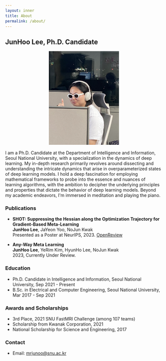 ```yaml
---
layout: inner
title: About
permalink: /about/
---
```

## JunHoo Lee, Ph.D. Candidate

<!-- ![Profile Picture](./science_vessel.jpeg) -->

<p align="center">
<img src="/science_vessel.jpeg" style="max-height:300px; width:auto;" />
</p>

I am a Ph.D. Candidate at the Department of Intelligence and Information, Seoul National University, with a specialization in the dynamics of deep learning. My in-depth research primarily revolves around dissecting and understanding the intricate dynamics that arise in overparameterized states of deep learning models. I hold a deep fascination for employing mathematical frameworks to probe into the essence and nuances of learning algorithms, with the ambition to decipher the underlying principles and properties that dictate the behavior of deep learning models. Beyond my academic endeavors, I'm immersed in meditation and playing the piano.

### Publications
- **SHOT: Suppressing the Hessian along the Optimization Trajectory for Gradient-Based Meta-Learning**  
  **JunHoo Lee**, JaYeon Yoo, NoJun Kwak  
  Presented as a Poster at NeurIPS, 2023. [OpenReview](http://www.openreview.net)

- **Any-Way Meta Learning**  
  **JunHoo Lee**, YeRim Kim, HyunHo Lee, NoJun Kwak  
  2023, Currently Under Review.

<!-- - LinkedIn: [linkedin.com/in/junhoolee](#) -->
<!-- - Twitter: [@JunHooLee](#) -->

### Education
- Ph.D. Candidate in Intelligence and Information, Seoul National University, Sep 2021 - Present
- B.Sc. in Electrical and Computer Engineering, Seoul National University, Mar 2017 - Sep 2021



### Awards and Scholarships
- 3rd Place, 2021 SNU FastMRI Challenge (among 107 teams)
- Scholarship from Kwanak Corporation, 2021
- National Scholarship for Science and Engineering, 2017

### Contact
- Email: mrjunoo@snu.ac.kr